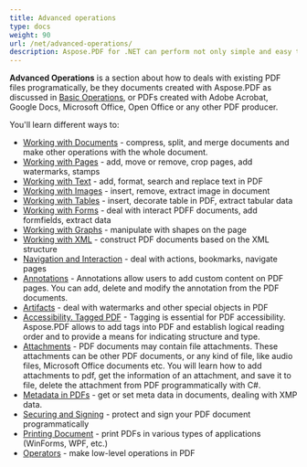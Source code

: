 ```yaml
---
title: Advanced operations 
type: docs
weight: 90
url: /net/advanced-operations/
description: Aspose.PDF for .NET can perform not only simple and easy tasks but also cope with more complex functions. For advanced users and developers, the Advanced section will detail these features for you.
---
```


**Advanced Operations** is a section about how to deals with existing PDF files programatically, be they documents created with Aspose.PDF as discussed in [Basic Operations](/pdf/net/basic-operations), or PDFs created with Adobe Acrobat, Google Docs, Microsoft Office, Open Office or any other PDF producer.

You'll learn different ways to:

- [Working with Documents](/pdf/net/working-with-documents/) - compress, split, and merge documents and make other operations with the whole document.
- [Working with Pages](/pdf/net/working-with-pages/) - add, move or remove, crop pages, add watermarks, stamps
- [Working with Text](/pdf/net/working-with-text/) - add, format, search and replace text in PDF
- [Working with Images](/pdf/net/working-with-images/) - insert, remove, extract image in document
- [Working with Tables](/pdf/net/working-with-tables/) - insert, decorate table in PDF, extract tabular data
- [Working with Forms](/pdf/net/working-with-forms/) - deal with interact PDFF documents, add formfields, extract data
- [Working with Graphs](/pdf/net/graphs/) - manipulate with shapes on the page
- [Working with XML](/pdf/net/working-with-xml) - construct PDF documents based on the XML structure
- [Navigation and Interaction](/pdf/net/navigation-and-interaction/) - deal with actions, bookmarks, navigate pages
- [Annotations](/pdf/net/annotations/) - Annotations allow users to add custom content on PDF pages. You can add, delete and modify the annotation from the PDF documents.
- [Artifacts](/pdf/net/artifacts/) - deal with watermarks and other special objects in PDF
- [Accessibility. Tagged PDF](/pdf/net/accessibility-tagged-pdf/) - Tagging is essential for PDF accessibility. Aspose.PDF allows to add tags into PDF and establish logical reading order and to provide a means for indicating structure and type.
- [Attachments](/pdf/net/attachments/) - PDF documents may contain file attachments. These attachments can be other PDF documents, or any kind of file, like audio files, Microsoft Office documents etc.  You will learn how to add attachments to pdf, get the information of an attachment, and save it to file, delete the attachment from PDF programmatically with C#.
- [Metadata in PDFs](/pdf/net/pdf-file-metadata/) - get or set meta data in documents, dealing with XMP data.
- [Securing and Signing](/pdf/net/securing-and-signing/) - protect and sign your PDF document programmatically
- [Printing Document](/pdf/net/printing-document/) - print PDFs in various types of applications (WinForms, WPF, etc.)
- [Operators](/pdf/net/operators/) - make low-level operations in PDF
